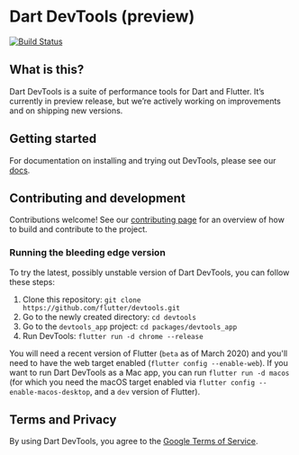 # Dart DevTools (preview)

[![Build Status](https://travis-ci.org/flutter/devtools.svg?branch=master)](https://travis-ci.org/flutter/devtools)

## What is this?

Dart DevTools is a suite of performance tools for Dart and Flutter. 
It’s currently in preview release, but we’re actively working on improvements and on shipping new versions.

## Getting started

For documentation on installing and trying out DevTools, please see our
[docs](https://flutter.dev/docs/development/tools/devtools/).

## Contributing and development

Contributions welcome! See our
[contributing page](https://github.com/flutter/devtools/blob/master/CONTRIBUTING.md)
for an overview of how to build and contribute to the project.

### Running the bleeding edge version

To try the latest, possibly unstable version of Dart DevTools, you can follow these steps:

1. Clone this repository: `git clone https://github.com/flutter/devtools.git`
1. Go to the newly created directory: `cd devtools`
1. Go to the `devtools_app` project: `cd packages/devtools_app`
1. Run DevTools: `flutter run -d chrome --release`

You will need a recent version of Flutter (`beta` as of March 2020) and you'll need to have the web target enabled (`flutter config --enable-web`). If you want to run Dart DevTools as a Mac app, you can run `flutter run -d macos` (for which you need the macOS target enabled via `flutter config --enable-macos-desktop`, and a `dev` version of Flutter).

## Terms and Privacy

By using Dart DevTools, you agree to the [Google Terms of Service](https://policies.google.com/terms).
